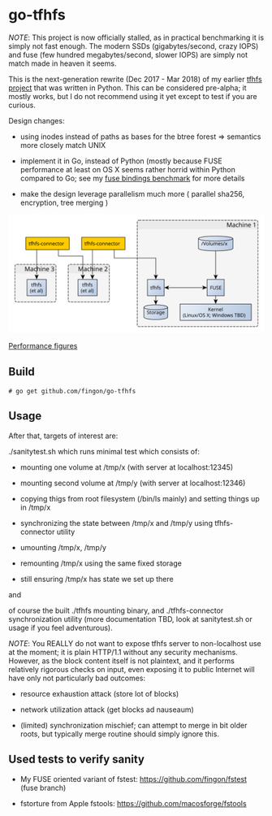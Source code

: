 go-tfhfs
========

*NOTE*: This project is now officially stalled, as in practical
 benchmarking it is simply not fast enough. The modern SSDs
 (gigabytes/second, crazy IOPS) and fuse (few hundred megabytes/second,
 slower IOPS) are simply not match made in heaven it seems.

This is the next-generation rewrite (Dec 2017 - Mar 2018) of my earlier
[tfhfs project](https://github.com/fingon/tfhfs) that was written in
Python. This can be considered pre-alpha; it mostly works, but I do not
recommend using it yet except to test if you are curious.

Design changes:

* using inodes instead of paths as bases for the btree forest => semantics
more closely match UNIX

* implement it in Go, instead of Python (mostly because FUSE performance at
  least on OS X seems rather horrid within Python compared to Go; see my
  [fuse bindings benchmark](https://github.com/fingon/fuse-binding-test)
  for more details

* make the design leverage parallelism much more ( parallel sha256,
  encryption, tree merging )

![Current components](doc/overview.svg)

[Performance figures](perf.md)

Build
-----

```
# go get github.com/fingon/go-tfhfs
```

Usage
-----

After that, targets of interest are:

./sanitytest.sh which runs minimal test which consists of:

* mounting one volume at /tmp/x (with server at localhost:12345)

* mounting second volume at /tmp/y (with server at localhost:12346)

* copying thigs from root filesystem (/bin/ls mainly) and setting things up
in /tmp/x

* synchronizing the state between /tmp/x and /tmp/y using tfhfs-connector
utility

* umounting /tmp/x, /tmp/y

* remounting /tmp/x using the same fixed storage

* still ensuring /tmp/x has state we set up there

and

of course the built ./tfhfs mounting binary, and ./tfhfs-connector
synchronization utility (more documentation TBD, look at sanitytest.sh or
usage if you feel adventurous).

*NOTE*: You REALLY do not want to expose tfhfs server to non-localhost use
at the moment; it is plain HTTP/1.1 without any security
mechanisms. However, as the block content itself is not plaintext, and it
performs relatively rigorous checks on input, even exposing it to public
Internet will have only not particularly bad outcomes:

* resource exhaustion attack (store lot of blocks)

* network utilization attack (get blocks ad nauseaum)

* (limited) synchronization mischief; can attempt to merge in bit older
roots, but typically merge routine should simply ignore this.


Used tests to verify sanity
---------------------------

- My FUSE oriented variant of fstest: https://github.com/fingon/fstest (fuse
branch)

- fstorture from Apple fstools: https://github.com/macosforge/fstools
